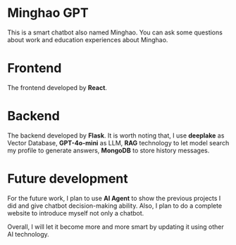 # Minghao GPT

This is a smart chatbot also named Minghao. You can ask some questions about work and education experiences about Minghao.


# Frontend

The frontend developed by **React**. 

# Backend

The backend developed by **Flask**. It is worth noting that, I use **deeplake** as Vector Database, **GPT-4o-mini** as LLM, **RAG** technology to let model search my profile to generate answers, **MongoDB** to store history messages.

# Future development

For the future work, I plan to use **AI Agent** to show the previous projects I did and give chatbot decision-making ability. Also, I plan to do a complete website to introduce myself not only a chatbot.

Overall, I will let it become more and more smart by updating it using other AI technology.

